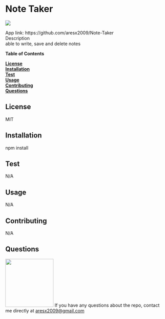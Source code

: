 
  <h1>Note Taker</h1>
  <p>
    <a>
        <img src= "https://img.shields.io/badge/contributor-Bro!-red">
    </a>
  </p>
  App link: https://github.com/aresx2009/Note-Taker<br>
  Description<br>
  able to write, save and delete  notes

  **Table of Contents**<br>
  
  **[License](#License)**<br>
  **[Installation](#Installation)**<br>
  **[Test](#Test)**<br>
  **[Usage](#Usage)**<br>
  **[Contributing](#Contributing)**<br>
  **[Questions](#Questions)**<br>

  ## **License**<br>
  MIT

  ## **Installation**<br>
  npm install

  ## **Test**<br>
  N/A

  ## **Usage**<br>
  N/A

  ## **Contributing**<br>
  N/A

  ## **Questions**<br>
  <img src="https://github.com/aresx2009.png" width="150" height="150"/>
    If you have any questions about the repo, contact me directly at <a href="mailto:aresx2009@gmail.com">aresx2009@gmail.com</a>
  